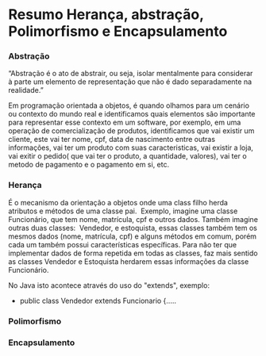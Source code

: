 # Resumo Herança, abstração, Polimorfismo e Encapsulamento


### Abstração

“Abstração é o ato de abstrair, ou seja, isolar mentalmente para considerar à parte um elemento de representação que não é dado separadamente na realidade.”

Em programação orientada a objetos, é quando olhamos para um cenário ou contexto do mundo real e identificamos quais elementos são importante para representar
esse contexto em um software, por exemplo, em uma operação de comercialização de produtos, identificamos que vai existir um cliente, este vai ter nome, cpf, data de nascimento
entre outras informações, vai ter um produto com suas caracteristicas, vai existir a loja, vai exitir o pedido( que vai ter o produto, a quantidade, valores), vai ter o metodo de pagamento e o pagamento em si, etc. 


### Herança

É o mecanismo da orientação a objetos onde uma class filho herda atributos e métodos de uma classe pai.  Exemplo, imagine uma classe Funcionário, que tem nome, matrícula, cpf e outros dados. Também imagine outras duas classes:  Vendedor, e estoquista, essas classes também tem os mesmos dados (nome, matrícula, cpf) e alguns métodos em comum, porém cada um também possui características específicas. Para não ter que implementar dados de forma repetida em todas as classes, faz mais sentido as classes Vendedor e Estoquista herdarem essas informações da classe Funcionário.

No Java isto acontece através do uso do "extends", exemplo:

* public class Vendedor extends Funcionario {.....





### Polimorfismo

### Encapsulamento
